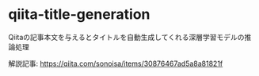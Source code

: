 # qiita-title-generation
Qiitaの記事本文を与えるとタイトルを自動生成してくれる深層学習モデルの推論処理


解説記事: https://qiita.com/sonoisa/items/30876467ad5a8a81821f

